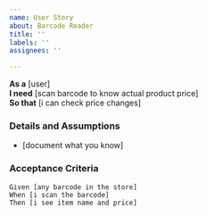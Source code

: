 ```yaml
---
name: User Story
about: Barcode Reader
title: ''
labels: ''
assignees: ''

---
```


**As a** [user]  
 **I need** [scan barcode to know actual product price]  
 **So that** [i can check price changes]  
   
 ### Details and Assumptions
 * [document what you know]
   
 ### Acceptance Criteria  
   
 ```gherkin
 Given [any barcode in the store]
 When [i scan the barcode]
 Then [i see item name and price]
 ```
